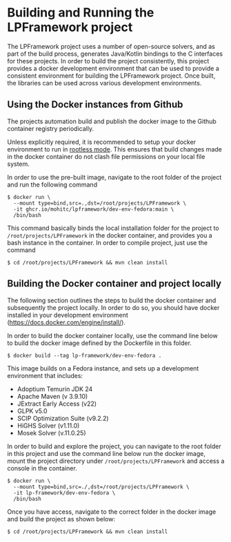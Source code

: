 # Building and Running the LPFramework project

The LPFramework project uses a number of open-source solvers, and as part of the
build process, generates Java/Kotlin bindings to the C interfaces for these
projects. In order to build the project consistently, this project provides a
docker development environment that can be used to provide a consistent
environment for building the LPFramework project. Once built, the libraries can
be used across various development environments.

## Using the Docker instances from Github

The projects automation build and publish the docker image to the Github
container registry periodically.

Unless explicitly required, it is recommended to setup your docker environment
to run in [rootless mode](https://docs.docker.com/engine/security/rootless/).
This ensures that build changes made in the docker container do not clash file
permissions on your local file system.

In order to use the pre-built image, navigate to the root folder of the project
and run the following command

```shell
$ docker run \
  --mount type=bind,src=.,dst=/root/projects/LPFramework \
  -it ghcr.io/mohitc/lpframework/dev-env-fedora:main \
  /bin/bash
```

This command basically binds the local installation folder for the project to
`/root/projects/LPFramework` in the docker container, and provides you a bash
instance in the container. In order to compile project, just use the command

```shell
$ cd /root/projects/LPFramework && mvn clean install
```

## Building the Docker container and project locally

The following section outlines the steps to build the docker container and
subsequently the project locally. In order to do so, you should have docker
installed in your development
environment (https://docs.docker.com/engine/install/).

In order to build the docker container locally, use the command line below to
build the docker image defined by the Dockerfile in this folder.

```
$ docker build --tag lp-framework/dev-env-fedora .
```

This image builds on a Fedora instance, and sets up a development environment
that includes:

* Adoptium Temurin JDK 24
* Apache Maven (v 3.9.10)
* JExtract Early Access (v22)
* GLPK v5.0
* SCIP Optimization Suite (v9.2.2)
* HiGHS Solver (v1.11.0)
* Mosek Solver (v.11.0.25)

In order to build and explore the project, you can navigate to the root folder
in this project and use the command line below run the docker image, mount the
project directory under `/root/projects/LPFramework` and access a console in the
container.

```shell
$ docker run \
  --mount type=bind,src=./,dst=/root/projects/LPFramework \
  -it lp-framework/dev-env-fedora \
  /bin/bash
```

Once you have access, navigate to the correct folder in the docker image and
build the project as shown below:

```shell
$ cd /root/projects/LPFramework && mvn clean install
```

